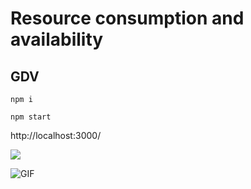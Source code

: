 # Resource consumption and availability
## GDV

```npm i```

```npm start```

http://localhost:3000/


![](/Screenshots/screen.gif)


![GIF](/Screenshots/star.gif)
